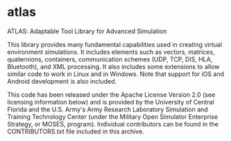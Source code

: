 # atlas
ATLAS: Adaptable Tool Library for Advanced Simulation

This library provides many fundamental capabilities used in creating
virtual environment simulations.  It includes elements such as vectors,
matrices, quaternions, containers, communication schemes (UDP, TCP, DIS,
HLA, Bluetooth), and XML processing.  It also includes some extensions
to allow similar code to work in Linux and in Windows.  Note that support
for iOS and Android development is also included.

This code has been released under the Apache License Version 2.0 (see
licensing information below) and is provided by the University of
Central Florida and the U.S. Army's Army Research Laboratory Simulation
and Training Technology Center (under the Military Open Simulator
Enterprise Strategy, or MOSES, program).  Individual contributors can
be found in the CONTRIBUTORS.txt file included in this archive.
